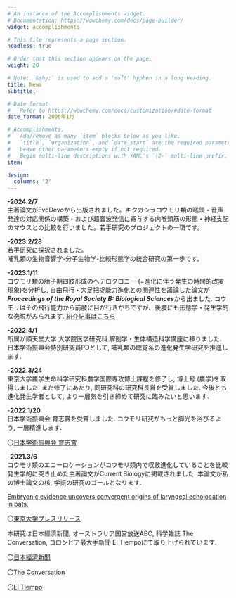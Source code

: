 ```yaml
---
# An instance of the Accomplishments widget.
# Documentation: https://wowchemy.com/docs/page-builder/
widget: accomplishments

# This file represents a page section.
headless: true

# Order that this section appears on the page.
weight: 20

# Note: `&shy;` is used to add a 'soft' hyphen in a long heading.
title: News
subtitle:

# Date format
#   Refer to https://wowchemy.com/docs/customization/#date-format
date_format: 2006年1月

# Accomplishments.
#   Add/remove as many `item` blocks below as you like.
#   `title`, `organization`, and `date_start` are the required parameters.
#   Leave other parameters empty if not required.
#   Begin multi-line descriptions with YAML's `|2-` multi-line prefix.
item:

design:
  columns: '2' 
---
```


<b>-2024.2/7</b><br>
主著論文がEvoDevoから出版されました。キクガシラコウモリ類の喉頭・音声発達の対応関係の構築・および超音波発信に寄与する内喉頭筋の形態・神経支配のマウスとの比較を行いました。若手研究のプロジェクトの一環です。

<b>-2023.2/28</b><br>
若手研究に採択されました。<br>哺乳類の生物音響学-分子生物学-比較形態学の統合研究の第一歩です。

<b>-2023.1/11</b><br>
コウモリ類の胎子期四肢形成のヘテロクロニー (=進化に伴う発生の時間的改変現象)を分析し, 自由飛行・大足把捉能力進化との関連性を議論した論文が<b><i>Proceedings of the Royal Society B: Biological Sciences</i></b>から出ました. コウモリはその飛行能力から前肢に目が行きがちですが、後肢にも形態学・発生学的な逸脱がみられます. <a href="https://t-nojiri.netlify.app/publication/nojiri_et_al_2023/">紹介記事はこちら</a>


<b>-2022.4/1</b><br>
所属が順天堂大学 大学院医学研究科 解剖学・生体構造科学講座に移りました.
日本学術振興会特別研究員PDとして, 哺乳類の聴覚系の進化発生学研究を推進します.

-<b>2022.3/24</b><br>
東京大学農学生命科学研究科農学国際専攻博士課程を修了し, 博士号 (農学)を取得しました. また修了にあたり, 同研究科の研究科長賞を受賞しました.
今後とも進化発生学者として, より一層気を引き締めて研究に臨みたいと思います.

-<b>2022.1/20</b><br>
日本学術振興会 育志賞を受賞しました. 
コウモリ研究がもっと脚光を浴びるよう, 一層精進します.

〇<a href="https://www.jsps.go.jp/j-ikushi-prize/data/ichiran/12th_ikushi_list_jp.pdf">日本学術振興会 育志賞</a>

-<b>2021.3/6</b><br>
コウモリ類のエコーロケーションがコウモリ類内で収斂進化していることを比較発生学的に突き止めた主著論文がCurrent Biologyに掲載されました.
本論文が私の博士論文の核, 学振の研究のゴールとなります.

<a href="https://www.cell.com/current-biology/fulltext/S0960-9822(20)31895-9">Embryonic evidence uncovers convergent origins of laryngeal echolocation in bats.</a>


〇<a href="https://www.a.u-tokyo.ac.jp/topics/topics_20210306-1.html">東京大学プレスリリース</a>

本研究は日本經濟新聞, オーストラリア国営放送ABC, 科学雑誌 The Conversation, コロンビア最大手新聞 El Tiempoにて取り上げられています.


〇<a href="https://www.nikkei.com/article/DGXLRSP606062_U1A300C2000000/">日本經濟新聞</a>

〇<a href="https://theconversation.com/fruit-bats-are-the-only-bats-that-cant-and-never-could-use-echolocation-now-were-closer-to-knowing-why-153721">The Conversation</a>

〇<a href="https://www.eltiempo.com/vida/ciencia/murcielagos-el-colombiano-que-ayudo-a-descifrar-un-viejo-enigma-de-los-mamiferos-voladores-571364?utm_medium=Social&utm_source=Twitter#Echobox=1615123776">El Tiempo</a>







